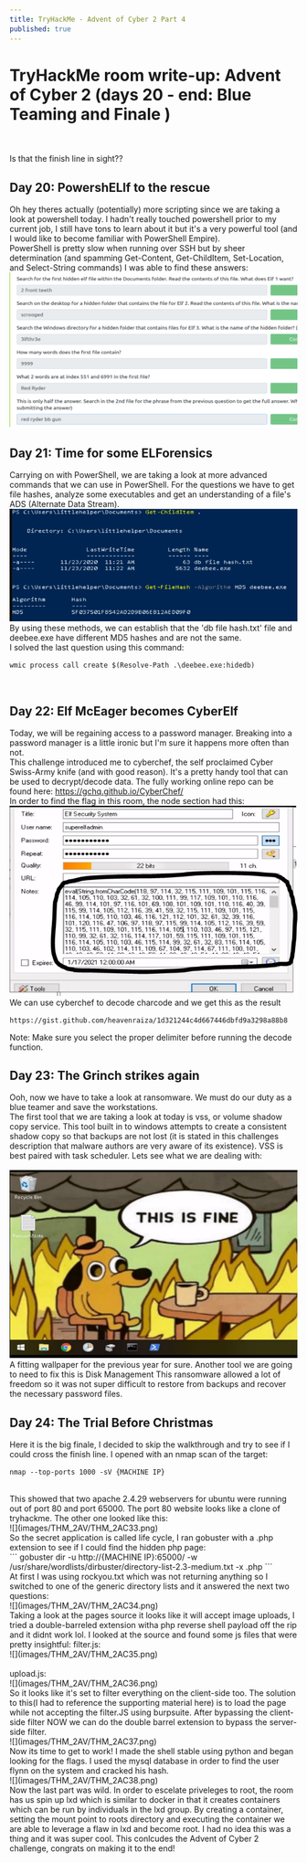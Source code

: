 ```yaml
---
title: TryHackMe - Advent of Cyber 2 Part 4
published: true
---
```


# [](#header-1)TryHackMe room write-up: Advent of Cyber 2 (days 20 - end: Blue Teaming and Finale )

<br/>
<br/>
Is that the finish line in sight??

## Day 20: PowershELlf to the rescue

Oh hey theres actually (potentially) more scripting since we are taking a look at powershell today. I hadn't really touched powershell prior to my current job, I still have tons to learn about it but it's a very powerful tool (and I would like to become familiar with PowerShell Empire). 
<br/>
PowerShell is pretty slow when running over SSH but by sheer determination (and spamming Get-Content, Get-ChildItem, Set-Location, and Select-String commands) I was able to find these answers:
<br/>
![](images/THM_2AV/THM_2AC29.png)
<br/>

## Day 21: Time for some ELForensics

Carrying on with PowerShell, we are taking a look at more advanced commands that we can use in PowerShell. For the questions we have to get file hashes, analyze some executables and get an understanding of a file's ADS (Alternate Data Stream). 
<br/>
![](images/THM_2AV/THM_2AC30.png)
<br/>
By using these methods, we can establish that the 'db file hash.txt' file and deebee.exe have different MD5 hashes and are not the same.
<br/>
I solved the last question using this command: 
<br/>
```
wmic process call create $(Resolve-Path .\deebee.exe:hidedb)
```
<br/>

## Day 22: Elf McEager becomes CyberElf

Today, we will be regaining access to a password manager. Breaking into a password manager is a little ironic but I'm sure it happens more often than not.
<br/>
This challenge introduced me to cyberchef, the self proclaimed Cyber Swiss-Army knife (and with good reason). It's a pretty handy tool that can be used to decrypt/decode data. The fully working online repo can be found here: https://gchq.github.io/CyberChef/
<br/>
In order to find the flag in this room, the node section had this:
<br/>
![](images/THM_2AV/THM_2AC31.png)
<br/>
We can use cyberchef to decode charcode and we get this as the result
<br/>
```
https://gist.github.com/heavenraiza/1d321244c4d667446dbfd9a3298a88b8
```
Note: Make sure you select the proper delimiter before running the decode function.
<br/>

## Day 23: The Grinch strikes again

Ooh, now we have to take a look at ransomware. We must do our duty as a blue teamer and save the workstations.
<br/>
The first tool that we are taking a look at today is vss, or volume shadow copy service. This tool built in to windows attempts to create a consistent shadow copy so that backups are not lost (it is stated in this challenges description that malware authors are very aware of its existence). VSS is best paired with task scheduler. Lets see what we are dealing with:
<br/>
<br/>
![](images/THM_2AV/THM_2AC32.png)
<br/>
A fitting wallpaper for the previous year for sure. Another tool we are going to need to fix this is Disk Management 
This ransomware allowed a lot of freedom so it was not super difficult to restore from backups and recover the necessary password files.

## Day 24: The Trial Before Christmas

Here it is the big finale, I decided to skip the walkthrough and try to see if I could cross the finish line. I opened with an nmap scan of the target:
<br/>
```
nmap --top-ports 1000 -sV {MACHINE IP}
```
<br/>
This showed that two apache 2.4.29 webservers for ubuntu were running out of port 80 and port 65000. The port 80 website looks like a clone of tryhackme. The other one looked like this:
<br/>
![](images/THM_2AV/THM_2AC33.png)
<br/>
So the secret application is called life cycle, I ran gobuster with a .php extension to see if I could find the hidden php page:
<br/>
```
gobuster dir -u http://{MACHINE IP}:65000/ -w /usr/share/wordlists/dirbuster/directory-list-2.3-medium.txt -x .php
```
<br/>
At first I was using rockyou.txt which was not returning anything so I switched to one of the generic directory lists and it answered the next two questions:
<br/>
![](images/THM_2AV/THM_2AC34.png)
<br/>
Taking a look at the pages source it looks like it will accept image uploads, I tried a double-barreled extension witha php reverse shell payload off the rip and it didnt work lol. I looked at the source and found some js files that were pretty insightful:
filter.js:
 <br/>
![](images/THM_2AV/THM_2AC35.png)
<br/>
<br/>
upload.js:
<br/>
![](images/THM_2AV/THM_2AC36.png)
<br/>
So it looks like it's set to filter everything on the client-side too. The solution to this(I had to reference the supporting material here) is to load the page while not accepting the filter.JS using burpsuite. After bypassing the client-side filter NOW we can do the double barrel extension to bypass the server-side filter. 
<br/>
![](images/THM_2AV/THM_2AC37.png)
<br/>
Now its time to get to work! I made the shell stable using python and began looking for the flags. I used the mysql database in order to find the user flynn on the system and cracked his hash.
<br/>
![](images/THM_2AV/THM_2AC38.png)
<br/>
Now the last part was wild. In order to escelate priveleges to root, the room has us spin up lxd which is similar to docker in that it creates containers which can be run by individuals in the lxd group. By creating a container, setting the mount point to roots directory and executing the container we are able to leverage a flaw in lxd and become root. I had no idea this was a thing and it was super cool. This conlcudes the Advent of Cyber 2 challenge, congrats on making it to the end!